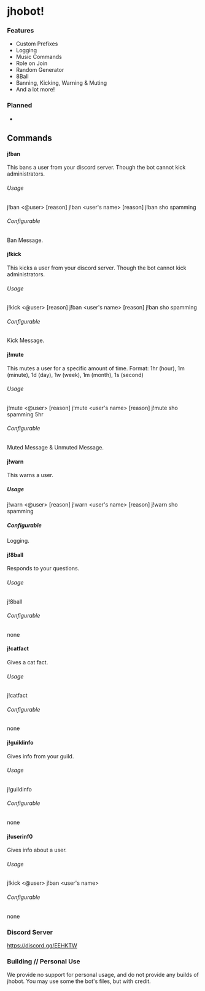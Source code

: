 # jhobot!

### Features
* Custom Prefixes
* Logging 
* Music Commands
* Role on Join
* Random Generator
* 8Ball
* Banning, Kicking, Warning & Muting
* And a lot more!

### Planned
*

## Commands

#### j!ban
This bans a user from your discord server. Though the bot cannot kick administrators.
###### Usage
j!ban <@user> [reason]
j!ban <user's name> [reason]
j!ban sho spamming
###### Configurable
Ban Message.

#### j!kick
This kicks a user from your discord server. Though the bot cannot kick administrators.
###### Usage
j!kick <@user> [reason]
j!ban <user's name> [reason]
j!ban sho spamming
###### Configurable
Kick Message.

#### j!mute
This mutes a user for a specific amount of time.
Format: 1hr (hour), 1m (minute), 1d (day), 1w (week), 1m (month), 1s (second)
###### Usage
j!mute <@user> [reason] <amount of time>
j!mute <user's name> [reason] <amount of time>
j!mute sho spamming 5hr  
###### Configurable
Muted Message & Unmuted Message.

#### j!warn
This warns a user.
##### Usage
j!warn <@user> [reason]
j!warn <user's name> [reason] 
j!warn sho spamming
##### Configurable
Logging.

#### j!8ball
Responds to your questions.
###### Usage
j!8ball <question>
###### Configurable
none
    
#### j!catfact
Gives a cat fact.
###### Usage
j!catfact
###### Configurable
none

#### j!guildinfo
Gives info from your guild.
###### Usage
j!guildinfo
###### Configurable
none

#### j!userinf0
Gives info about a user.
###### Usage
j!kick <@user>
j!ban <user's name>
###### Configurable
none

### Discord Server
https://discord.gg/EEHKTW

### Building // Personal Use
We provide no support for personal usage, and do not provide any builds of jhobot. 
You may use some the bot's files, but with credit.
